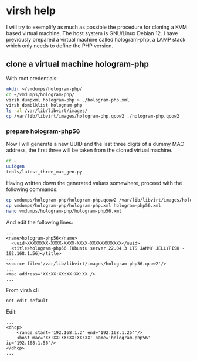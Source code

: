 # virsh help

I will try to exemplify as much as possible the procedure for cloning a KVM based virtual machine.
The host system is GNU/Linux Debian 12.
I have previously prepared a virtual machine called hologram-php, a LAMP stack which only needs to define the PHP version.

## clone a virtual machine hologram-php

With root credentials:

```bash
mkdir ~/vmdumps/hologram-php/
cd ~/vmdumps/hologram-php/
virsh dumpxml hologram-php > ./hologram-php.xml
virsh domblklist hologram-php
ls -al /var/lib/libvirt/images/
cp /var/lib/libvirt/images/hologram-php.qcow2 ./hologram-php.qcow2
```

### prepare hologram-php56

Now I will generate a new UUID and the last three digits of a dummy MAC address, the first three will be taken from the cloned virtual machine.

```bash
cd ~
uuidgen
tools/latest_three_mac_gen.py
```

Having written down the generated values somewhere, proceed with the following commands:

```bash
cp vmdumps/hologram-php/hologram-php.qcow2 /var/lib/libvirt/images/hologram-php56.qcow2
cp vmdumps/hologram-php/hologram-php.xml hologram-php56.xml
nano vmdumps/hologram-php/hologram-php56.xml
```

And edit the following lines:

```text
...
<name>hologram-php56</name>
  <uuid>XXXXXXXX-XXXX-XXXX-XXXX-XXXXXXXXXXXX</uuid>
  <title>hologram-php56 (Ubuntu server 22.04.3 LTS JAMMY JELLYFISH - 192.168.1.56)</title>
...
<source file='/var/lib/libvirt/images/hologram-php56.qcow2'/>
...
<mac address='XX:XX:XX:XX:XX:XX'/>
...
```

From virsh cli

```shell
net-edit default
```

Edit:

```text
...
<dhcp>
    <range start='192.168.1.2' end='192.168.1.254'/>
    <host mac='XX:XX:XX:XX:XX:XX' name='hologram-php56' ip='192.168.1.56'/>
</dhcp>
...
```
